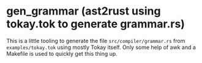 # gen_grammar (ast2rust using tokay.tok to generate grammar.rs)

This is a little tooling to generate the file `src/compiler/grammar.rs` from `examples/tokay.tok` using mostly Tokay itself. Only some help of awk and a Makefile is used to quickly get this thing up.
